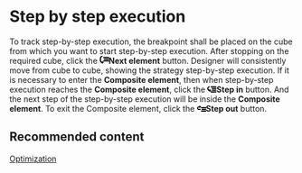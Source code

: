 # Step by step execution

To track step\-by\-step execution, the breakpoint shall be placed on the cube from which you want to start step\-by\-step execution. After stopping on the required cube, click the ![Designer Debug 03](../../../../images/designer_debug_03.png)**Next element** button. Designer will consistently move from cube to cube, showing the strategy step-by-step execution. If it is necessary to enter the **Composite element**, then when step-by-step execution reaches the **Composite element**, click the ![Designer Debug 04](../../../../images/designer_debug_04.png)**Step in** button. And the next step of the step\-by\-step execution will be inside the **Composite element**. To exit the Composite element, click the ![Designer Debug 05](../../../../images/designer_debug_05.png)**Step out** button. 

## Recommended content

[Optimization](../../optimization/brute_force.md)
